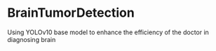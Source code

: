 # BrainTumorDetection
Using YOLOv10 base model to enhance the efficiency of the doctor in diagnosing brain
